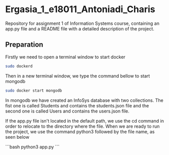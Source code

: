 # Ergasia_1_e18011_Antoniadi_Charis
Repository for assignment 1 of Information Systems course, containing an app.py file and a README file with a detailed description of the project.


## Preparation
Firstly we need to open a terminal window to start docker
```bash
sudo dockerd
```
Then in a new terminal window, we type the command bellow to start mongodb
```bash
sudo docker start mongodb
```
In mongodb we have created an InfoSys database with two collections. The fist one is called Students and contains the students.json file and the second one is called Users and contains the users.json file.
<p>If the app.py file isn't located in the default path, we use the cd command in order to relocate to the directory where the file.
When we are ready to run the project, we use the command python3 followed by the file name, as seen below</p>
```bash
python3 app.py
```
